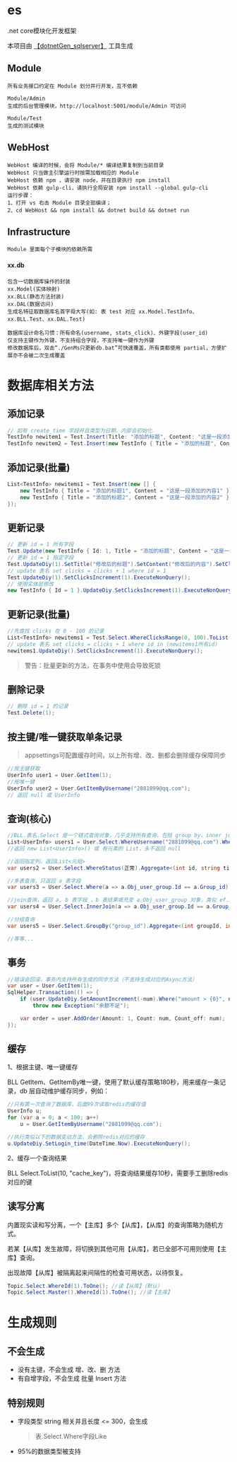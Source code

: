 ﻿# es
.net core模块化开发框架

本项目由 [【dotnetGen_sqlserver】](https://github.com/2881099/dotnetGen_sqlserver) 工具生成

## Module

	所有业务接口约定在 Module 划分并行开发，互不依赖

	Module/Admin
	生成的后台管理模块，http://localhost:5001/module/Admin 可访问

	Module/Test
	生成的测试模块

## WebHost

	WebHost 编译的时候，会将 Module/* 编译结果复制到当前目录
	WebHost 只当做主引擎运行时按需加载相应的 Module
    WebHost 依赖 npm ，请安装 node，并在目录执行 npm install
	WebHost 依赖 gulp-cli，请执行全局安装 npm install --global gulp-cli
    运行步骤：
    1、打开 vs 右击 Module 目录全部编译；
    2、cd WebHost && npm install && dotnet build && dotnet run

## Infrastructure

	Module 里面每个子模块的依赖所需

#### xx.db

	包含一切数据库操作的封装
	xx.Model(实体映射)
	xx.BLL(静态方法封装)
	xx.DAL(数据访问)
	生成名特征取数据库名首字母大写(如: 表 test 对应 xx.Model.TestInfo、xx.BLL.Test、xx.DAL.Test)

	数据库设计命名习惯：所有命名(username, stats_click)、外键字段(user_id)
	仅支持主键作为外键，不支持组合字段，不支持唯一键作为外键
	修改数据库后，双击“./GenMs只更新db.bat”可快速覆盖，所有类都使用 partial，方便扩展亦不会被二次生成覆盖

# 数据库相关方法

## 添加记录

```csharp
// 如有 create_time 字段并且类型为日期，内部会初始化
TestInfo newitem1 = Test.Insert(Title: "添加的标题", Content: "这是一段添加的内容");
TestInfo newitem2 = Test.Insert(new TestInfo { Title = "添加的标题", Content = "这是一段添加的内容" });
```

## 添加记录(批量)

```csharp
List<TestInfo> newitems1 = Test.Insert(new [] {
	new TestInfo { Title = "添加的标题1", Content = "这是一段添加的内容1" },
	new TestInfo { Title = "添加的标题2", Content = "这是一段添加的内容2" }
});
```

## 更新记录

```csharp
// 更新 id = 1 所有字段
Test.Update(new TestInfo { Id: 1, Title = "添加的标题", Content = "这是一段添加的内容", Clicks = 1 });
// 更新 id = 1 指定字段
Test.UpdateDiy(1).SetTitle("修改后的标题").SetContent("修改后的内容").SetClicks(1).ExecuteNonQuery();
// update 表名 set clicks = clicks + 1 where id = 1
Test.UpdateDiy(1).SetClicksIncrement(1).ExecuteNonQuery();
// 使用实体层修改
new TestInfo { Id = 1 }.UpdateDiy.SetClicksIncrement(1).ExecuteNonQuery();
```

## 更新记录(批量)

```csharp
//先查找 clicks 在 0 - 100 的记录
List<TestInfo> newitems1 = Test.Select.WhereClicksRange(0, 100).ToList();
// update 表名 set clicks = clicks + 1 where id in (newitems1所有id)
newitems1.UpdateDiy().SetClicksIncrement(1).ExecuteNonQuery();
```

> 警告：批量更新的方法，在事务中使用会导致死锁

## 删除记录

```csharp
// 删除 id = 1 的记录
Test.Delete(1);
```

## 按主键/唯一键获取单条记录

> appsettings可配置缓存时间，以上所有增、改、删都会删除缓存保障同步

```csharp
//按主键获取
UserInfo user1 = User.GetItem(1);
//按唯一键
UserInfo user2 = User.GetItemByUsername("2881099@qq.com");
// 返回 null 或 UserInfo
```

## 查询(核心)

```csharp
//BLL.表名.Select 是一个链式查询对象，几乎支持所有查询，包括 group by、inner join等等，最终 ToList ToOne Aggregate 执行 sql
List<UserInfo> users1 = User.Select.WhereUsername("2881099@qq.com").WherePassword("******").WhereStatus(正常).ToList();
//返回 new List<UserInfo>() 或 有元素的 List，永不返回 null

//返回指定列，返回List<元组>
var users2 = User.Select.WhereStatus(正常).Aggregate<(int id, string title)>("id,title");

//多表查询，只返回 a 表字段
var users3 = User.Select.Where(a => a.Obj_user_group.Id == a.Group_id).ToList();

//join查询，返回 a, b 表字段 ，b 表结果填充至 a.Obj_user_group 对象，类似 ef.Include
var users4 = User.Select.InnerJoin(a => a.Obj_user_group.Id == a.Group_id).ToList();

//分组查询
var users5 = User.Select.GroupBy("group_id").Aggregate<(int groupId, int count)>("group_id, count(1)");

//等等...
```

## 事务

```csharp
//错误会回滚，事务内支持所有生成的同步方法（不支持生成对应的Async方法）
var user = User.GetItem(1);
SqlHelper.Transaction(() => {
	if (user.UpdateDiy.SetAmountIncrement(-num).Where("amount > {0}", num).ExecuteNonQuery() <= 0)
		throw new Exception("余额不足");

	var order = user.AddOrder(Amount: 1, Count: num, Count_off: num);
});
```

## 缓存

1、根据主键、唯一键缓存

BLL GetItem、GetItemBy唯一键，使用了默认缓存策略180秒，用来缓存一条记录，db 层自动维护缓存同步，例如：

```csharp
//只有第一次查询了数据库，后面99次读取redis的缓存值
UserInfo u;
for (var a = 0; a < 100; a++)
	u = User.GetItemByUsername("2881099@qq.com");

//执行类似以下的数据变动方法，会删除redis对应的缓存
u.UpdateDiy.SetLogin_time(DateTime.Now).ExecuteNonQuery();
```

2、缓存一个查询结果

BLL Select.ToList(10, "cache_key")，将查询结果缓存10秒，需要手工删除redis对应的键

## 读写分离

内置现实读和写分离，一个【主库】多个【从库】，【从库】的查询策略为随机方式。

若某【从库】发生故障，将切换到其他可用【从库】，若已全部不可用则使用【主库】查询。

出现故障【从库】被隔离起来间隔性的检查可用状态，以待恢复。

```csharp
Topic.Select.WhereId(1).ToOne(); //读【从库】（默认）
Topic.Select.Master().WhereId(1).ToOne(); //读【主库】
```

# 生成规则

## 不会生成

* 没有主键，不会生成 增、改、删 方法
* 有自增字段，不会生成 批量 Insert 方法

## 特别规则

* 字段类型 string 相关并且长度 <= 300，会生成
	> 表.Select.Where字段Like
* 95%的数据类型被支持
